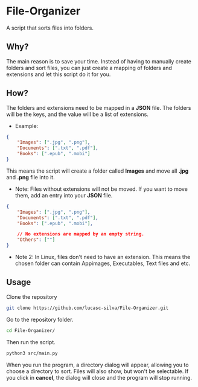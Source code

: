 # File-Organizer
A script that sorts files into folders.

## Why?
The main reason is to save your time. Instead of having to manually create folders and sort files, you can just create a mapping of folders and extensions and let this script do it for you.

## How?
The folders and extensions need to be mapped in a **JSON** file. The folders will be the keys, and the value will be a list of extensions.
* Example:
```json
{
    "Images": [".jpg", ".png"],
    "Documents": [".txt", ".pdf"],
    "Books": [".epub", ".mobi"]
}
```

This means the script will create a folder called **Images** and move all **.jpg** and **.png** file into it.
* Note: Files without extensions will not be moved. If you want to move them, add an entry into your **JSON** file.
```json
{
    "Images": [".jpg", ".png"],
    "Documents": [".txt", ".pdf"],
    "Books": [".epub", ".mobi"],

    // No extensions are mapped by an empty string.
    "Others": [""]
}
```
* Note 2: In Linux, files don't need to have an extension. This means the chosen folder can contain Appimages, Executables, Text files and etc.

## Usage
Clone the repository
```sh
git clone https://github.com/lucasc-silva/File-Organizer.git
```

Go to the repository folder.
```sh
cd File-Organizer/
```

Then run the script.
```sh
python3 src/main.py
```

When you run the program, a directory dialog will appear, allowing you to choose a directory to sort. Files will also show, but won't be selectable. If you click in **cancel**, the dialog will close and the program will stop running.
